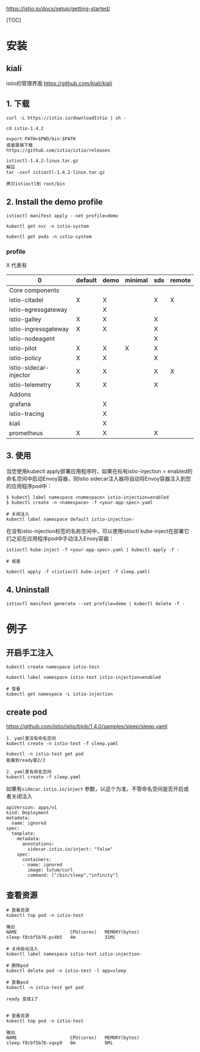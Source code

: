https://istio.io/docs/setup/getting-started/

<!-- toc -->
[TOC]

# 安装

## kiali
istio的管理界面
https://github.com/kiali/kiali

## 1. 下载
```
curl -L https://istio.io/downloadIstio | sh -

cd istio-1.4.2

export PATH=$PWD/bin:$PATH
或者直接下载
https://github.com/istio/istio/releases

istioctl-1.4.2-linux.tar.gz
解压
tar -zxvf istioctl-1.4.2-linux.tar.gz

拷贝istioctl到 root/bin
```

## 2. Install the demo profile
```
istioctl manifest apply --set profile=demo

kubectl get svc -n istio-system

kubectl get pods -n istio-system
```

### profile

X 代表有

0 |default|	demo|	minimal|	sds|	remote
--|--|--|--|--|--
Core components|
istio-citadel |X|X||X|X
istio-egressgateway ||X
istio-galley|X|X||X
istio-ingressgateway|X|X||X
istio-nodeagent||||X
istio-pilot|X|X|X|X
istio-policy|X|X||X
istio-sidecar-injector|X|X||X|X
istio-telemetry|X|X||X
Addons | |||
grafana||X
istio-tracing||X
kiali||X
prometheus|X|X||X

## 3. 使用
当您使用kubectl apply部署应用程序时，如果在标有istio-injection = enabled的命名空间中启动Envoy容器，则Istio sidecar注入器将自动将Envoy容器注入到您的应用程序pod中：
```
$ kubectl label namespace <namespace> istio-injection=enabled
$ kubectl create -n <namespace> -f <your-app-spec>.yaml

# 关闭注入
kubectl label namespace default istio-injection-
```
在没有istio-injection标签的名称空间中，可以使用istioctl kube-inject在部署它们之前在应用程序pod中手动注入Envoy容器：
```
istioctl kube-inject -f <your-app-spec>.yaml | kubectl apply -f -

# 或者

kubectl apply -f <(istioctl kube-inject -f sleep.yaml)
```

## 4. Uninstall

```
istioctl manifest generate --set profile=demo | kubectl delete -f -
```

# 例子

## 开启手工注入
```
kubectl create namespace istio-test

kubectl label namespace istio-test istio-injection=enabled

# 查看
kubectl get namespace -L istio-injection
```

## create pod
https://github.com/istio/istio/blob/1.4.0/samples/sleep/sleep.yaml

```
1. yaml里没有命名空间
kubectl create -n istio-test -f sleep.yaml

kubectl -n istio-test get pod
能看到ready是2/2

2. yaml里有命名空间
kubectl create -f sleep.yaml

```
如果有`sidecar.istio.io/inject` 参数，以这个为准，不管命名空间是否开启或者关闭注入
```
apiVersion: apps/v1
kind: Deployment
metadata:
  name: ignored
spec:
  template:
    metadata:
      annotations:
        sidecar.istio.io/inject: "false"
    spec:
      containers:
      - name: ignored
        image: tutum/curl
        command: ["/bin/sleep","infinity"]
```

## 查看资源

```
# 查看资源
kubectl top pod -n istio-test

输出
NAME                    CPU(cores)   MEMORY(bytes)   
sleep-f8cbf5b76-pc4b5   4m           31Mi 

# 关闭自动注入
kubectl label namespace istio-test istio-injection-

# 删除pod
kubectl delete pod -n istio-test -l app=sleep

# 查看pod
kubectl -n istio-test get pod

ready 变成1了


# 查看资源
kubectl top pod -n istio-test

输出
NAME                    CPU(cores)   MEMORY(bytes)   
sleep-f8cbf5b76-vqxp9   0m           0Mi
```



